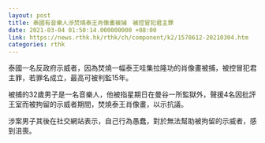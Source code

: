 ```yaml
---
layout: post
title: 泰國有音樂人涉焚燒泰王肖像畫被捕　被控冒犯君主罪
date: 2021-03-04 01:50:14.000000000 +08:00
link: https://news.rthk.hk/rthk/ch/component/k2/1578612-20210304.htm
categories: rthk
---
```


泰國一名反政府示威者，因為焚燒一幅泰王哇集拉隆功的肖像畫被捕，被控冒犯君主罪，若罪名成立，最高可被判監15年。

被捕的32歲男子是一名音樂人，他被指星期日在曼谷一所監獄外，聲援4名因批評王室而被拘留的示威者期間，焚燒泰王肖像畫，以示抗議。

涉案男子其後在社交網站表示，自己行為愚蠢，對於無法幫助被拘留的示威者，感到沮喪。
